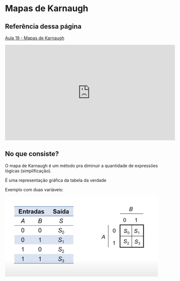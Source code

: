 # Mapas de Karnaugh

## Referência dessa página

[Aula 19 - Mapas de Karnaugh](https://youtu.be/8_Ip6PzYqrs?si=QPaTEsV6Mhkwczt2)

<iframe width="560" height="315" src="https://www.youtube.com/embed/8_Ip6PzYqrs?si=QPaTEsV6Mhkwczt2" title="YouTube video player" frameborder="0" allow="accelerometer; autoplay; clipboard-write; encrypted-media; gyroscope; picture-in-picture; web-share" referrerpolicy="strict-origin-when-cross-origin" allowfullscreen></iframe>


## No que consiste?

O mapa de Karnaugh é um método pra diminuir a quantidade de expressões lógicas (simplificação).

É uma representação gráfica da tabela da verdade

Exemplo com duas variáveis:

![Exemplo de um mapa de Karnaugh](./imagens/ex-karnaugh.png)